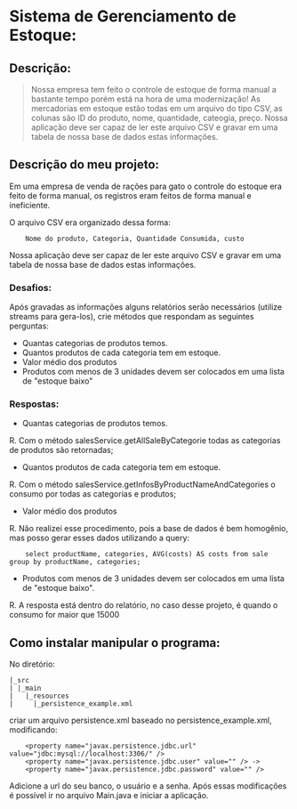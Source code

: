 ﻿# Sistema de Gerenciamento de Estoque:

## Descrição: 

>Nossa empresa tem feito o controle de estoque de forma manual a bastante tempo porém está na hora de uma modernização!
>As mercadorias em estoque estão todas em um arquivo do tipo CSV, as colunas são ID do produto, nome, quantidade, cateogia, preço. 
>Nossa aplicação deve ser capaz de ler este arquivo CSV e gravar em uma tabela de nossa base de dados estas informações.

## Descrição do meu projeto:

Em uma empresa de venda de rações para gato o controle do estoque era feito de forma manual, os registros eram feitos de forma manual e ineficiente.

O arquivo CSV era organizado dessa forma:

```
    Nome do produto, Categoria, Quantidade Consumida, custo 
```

Nossa aplicação deve ser capaz de ler este arquivo CSV e gravar em uma tabela de nossa base de dados estas informações.

### Desafios:

Após gravadas as informações alguns relatórios serão necessários (utilize streams para gera-los), crie métodos que respondam as seguintes perguntas:
- Quantas categorias de produtos temos.
- Quantos produtos de cada categoria tem em estoque.
- Valor médio dos produtos
- Produtos com menos de 3 unidades devem ser colocados em uma lista de "estoque baixo"

### Respostas:

- Quantas categorias de produtos temos.

R. Com o método salesService.getAllSaleByCategorie todas as categorias de produtos são retornadas;

- Quantos produtos de cada categoria tem em estoque.

R. Com o método salesService.getInfosByProductNameAndCategories o consumo por todas as categorias e produtos;

- Valor médio dos produtos

R. Não realizei esse procedimento, pois a base de dados é bem homogênio, mas posso gerar esses dados utilizando a query:
```
    select productName, categories, AVG(costs) AS costs from sale group by productName, categories;
```

- Produtos com menos de 3 unidades devem ser colocados em uma lista de "estoque baixo".

R. A resposta está dentro do relatório, no caso desse projeto, é quando o consumo for maior que 15000

## Como instalar manipular o programa:

No diretório:

```
|_src
| |_main
|   |_resources
|     |_persistence_example.xml
```
criar um arquivo persistence.xml baseado no persistence_example.xml, modificando:

```
    <property name="javax.persistence.jdbc.url" value="jdbc:mysql://localhost:3306/" />
    <property name="javax.persistence.jdbc.user" value="" /> ->
    <property name="javax.persistence.jdbc.password" value="" />
```

Adicione a url do seu banco, o usuário e a senha. Após essas modificações é possível ir no arquivo Main.java e iniciar a aplicação.

